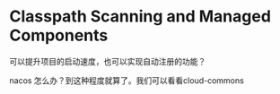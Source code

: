 # Classpath Scanning and Managed Components

可以提升项目的启动速度，也可以实现自动注册的功能？

nacos 怎么办？到这种程度就算了。我们可以看看cloud-commons


